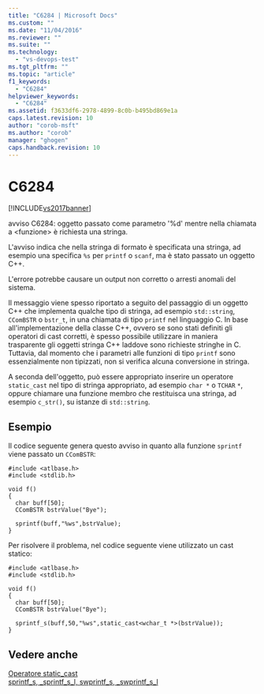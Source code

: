```yaml
---
title: "C6284 | Microsoft Docs"
ms.custom: ""
ms.date: "11/04/2016"
ms.reviewer: ""
ms.suite: ""
ms.technology: 
  - "vs-devops-test"
ms.tgt_pltfrm: ""
ms.topic: "article"
f1_keywords: 
  - "C6284"
helpviewer_keywords: 
  - "C6284"
ms.assetid: f3633df6-2978-4899-8c0b-b495bd869e1a
caps.latest.revision: 10
author: "corob-msft"
ms.author: "corob"
manager: "ghogen"
caps.handback.revision: 10
---
```

# C6284
[!INCLUDE[vs2017banner](../code-quality/includes/vs2017banner.md)]

avviso C6284: oggetto passato come parametro '%d' mentre nella chiamata a \<funzione\> è richiesta una stringa.  
  
 L'avviso indica che nella stringa di formato è specificata una stringa, ad esempio una specifica `%s` per `printf` o `scanf`, ma è stato passato un oggetto C\+\+.  
  
 L'errore potrebbe causare un output non corretto o arresti anomali del sistema.  
  
 Il messaggio viene spesso riportato a seguito del passaggio di un oggetto C\+\+ che implementa qualche tipo di stringa, ad esempio `std::string`, `CComBSTR` o `bstr_t`, in una chiamata di tipo `printf` nel linguaggio C.  In base all'implementazione della classe C\+\+, ovvero se sono stati definiti gli operatori di cast corretti, è spesso possibile utilizzare in maniera trasparente gli oggetti stringa C\+\+ laddove sono richieste stringhe in C. Tuttavia, dal momento che i parametri alle funzioni di tipo `printf` sono essenzialmente non tipizzati, non si verifica alcuna conversione in stringa.  
  
 A seconda dell'oggetto, può essere appropriato inserire un operatore `static_cast` nel tipo di stringa appropriato, ad esempio `char *` o `TCHAR` `*`, oppure chiamare una funzione membro che restituisca una stringa, ad esempio `c_str()`, su istanze di `std::string`.  
  
## Esempio  
 Il codice seguente genera questo avviso in quanto alla funzione `sprintf` viene passato un `CComBSTR`:  
  
```  
#include <atlbase.h>  
#include <stdlib.h>  
  
void f()  
{  
  char buff[50];  
  CComBSTR bstrValue("Bye");  
  
  sprintf(buff,"%ws",bstrValue);   
}  
```  
  
 Per risolvere il problema, nel codice seguente viene utilizzato un cast statico:  
  
```  
#include <atlbase.h>  
#include <stdlib.h>  
  
void f()  
{  
  char buff[50];  
  CComBSTR bstrValue("Bye");  
  
  sprintf_s(buff,50,"%ws",static_cast<wchar_t *>(bstrValue));  
}  
```  
  
## Vedere anche  
 [Operatore static\_cast](/visual-cpp/cpp/static-cast-operator)   
 [sprintf\_s, \_sprintf\_s\_l, swprintf\_s, \_swprintf\_s\_l](/visual-cpp/c-runtime-library/reference/sprintf-s-sprintf-s-l-swprintf-s-swprintf-s-l)